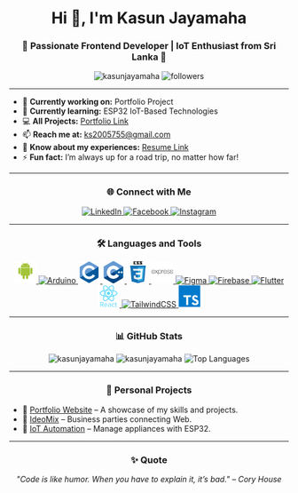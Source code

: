 <h1 align="center">Hi 👋, I'm Kasun Jayamaha</h1>
<h3 align="center">🚀 Passionate Frontend Developer | IoT Enthusiast from Sri Lanka 🌴</h3>

<p align="center">
  <img src="https://komarev.com/ghpvc/?username=kasunjayamaha&label=Profile%20Views&color=0e75b6&style=flat" alt="kasunjayamaha" />
  <img src="https://img.shields.io/github/followers/kasun-dev?label=Followers&style=social" alt="followers" />
</p>

---

- 🔭 **Currently working on:** Portfolio Project  
- 🌱 **Currently learning:** ESP32 IoT-Based Technologies  
- 💻 **All Projects:** [Portfolio Link](#)  
- 📫 **Reach me at:** ks2005755@gmail.com  
- 📄 **Know about my experiences:** [Resume Link](#)  
- ⚡ **Fun fact:** I’m always up for a road trip, no matter how far!  

---

<h3 align="center">🌐 Connect with Me</h3>
<p align="center">
  <a href="https://linkedin.com/in/kasun-jayamaha" target="_blank">
    <img src="https://img.shields.io/badge/-LinkedIn-0077B5?logo=linkedin&logoColor=white&style=for-the-badge" alt="LinkedIn" />
  </a>
  <a href="https://fb.com/don.kasun.jayamaha" target="_blank">
    <img src="https://img.shields.io/badge/-Facebook-1877F2?logo=facebook&logoColor=white&style=for-the-badge" alt="Facebook" />
  </a>
  <a href="https://instagram.com/kx.002" target="_blank">
    <img src="https://img.shields.io/badge/-Instagram-E4405F?logo=instagram&logoColor=white&style=for-the-badge" alt="Instagram" />
  </a>
</p>

---

<h3 align="center">🛠️ Languages and Tools</h3>
<p align="center">
  <a href="https://developer.android.com" target="_blank">
    <img src="https://raw.githubusercontent.com/devicons/devicon/master/icons/android/android-original-wordmark.svg" alt="Android" width="40" height="40" />
  </a>
  <a href="https://www.arduino.cc/" target="_blank">
    <img src="https://cdn.worldvectorlogo.com/logos/arduino-1.svg" alt="Arduino" width="40" height="40" />
  </a>
  <a href="https://www.cprogramming.com/" target="_blank">
    <img src="https://raw.githubusercontent.com/devicons/devicon/master/icons/c/c-original.svg" alt="C" width="40" height="40" />
  </a>
  <a href="https://www.w3schools.com/cpp/" target="_blank">
    <img src="https://raw.githubusercontent.com/devicons/devicon/master/icons/cplusplus/cplusplus-original.svg" alt="C++" width="40" height="40" />
  </a>
  <a href="https://www.w3schools.com/css/" target="_blank">
    <img src="https://raw.githubusercontent.com/devicons/devicon/master/icons/css3/css3-original-wordmark.svg" alt="CSS3" width="40" height="40" />
  </a>
  <a href="https://expressjs.com" target="_blank">
    <img src="https://raw.githubusercontent.com/devicons/devicon/master/icons/express/express-original-wordmark.svg" alt="Express" width="40" height="40" />
  </a>
  <a href="https://www.figma.com/" target="_blank">
    <img src="https://www.vectorlogo.zone/logos/figma/figma-icon.svg" alt="Figma" width="40" height="40" />
  </a>
  <a href="https://firebase.google.com/" target="_blank">
    <img src="https://www.vectorlogo.zone/logos/firebase/firebase-icon.svg" alt="Firebase" width="40" height="40" />
  </a>
  <a href="https://flutter.dev" target="_blank">
    <img src="https://www.vectorlogo.zone/logos/flutterio/flutterio-icon.svg" alt="Flutter" width="40" height="40" />
  </a>
  <a href="https://reactjs.org/" target="_blank">
    <img src="https://raw.githubusercontent.com/devicons/devicon/master/icons/react/react-original-wordmark.svg" alt="React" width="40" height="40" />
  </a>
  <a href="https://tailwindcss.com/" target="_blank">
    <img src="https://www.vectorlogo.zone/logos/tailwindcss/tailwindcss-icon.svg" alt="TailwindCSS" width="40" height="40" />
  </a>
  <a href="https://www.typescriptlang.org/" target="_blank">
    <img src="https://raw.githubusercontent.com/devicons/devicon/master/icons/typescript/typescript-original.svg" alt="TypeScript" width="40" height="40" />
  </a>
</p>

---

<h3 align="center">📊 GitHub Stats</h3>
<p align="center">
  <img src="https://github-readme-stats.vercel.app/api?username=kasun-dev&show_icons=true&theme=radical" alt="kasunjayamaha" />
  <img src="https://github-readme-streak-stats.herokuapp.com/?user=kasun-dev&theme=radical" alt="kasunjayamaha" />
  <img src="https://github-readme-stats.vercel.app/api/top-langs/?username=kasun-dev&layout=compact&theme=radical" alt="Top Languages" />
</p>

---

<h3 align="center">🚀 Personal Projects</h3>
<ul>
  <li>🌟 <a href="#">Portfolio Website</a> – A showcase of my skills and projects.</li>
  <li>🐾 <a href="#">IdeoMix</a> – Business parties connecting Web.</li>
  <li>📱 <a href="#">IoT Automation</a> – Manage appliances with ESP32.</li>
</ul>

---

<h3 align="center">✨ Quote</h3>
<p align="center">
  <em>"Code is like humor. When you have to explain it, it’s bad." – Cory House</em>
</p>
